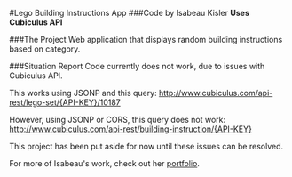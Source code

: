 #Lego Building Instructions App
###Code by Isabeau Kisler
**Uses Cubiculus API**

###The Project
Web application that displays random building instructions based on category.

###Situation Report
Code currently does not work, due to issues with Cubiculus API.

This works using JSONP and this query:
http://www.cubiculus.com/api-rest/lego-set/{API-KEY}/10187

However, using JSONP or CORS, this query does not work:
http://www.cubiculus.com/api-rest/building-instruction/{API-KEY}

This project has been put aside for now until these issues can be resolved.

For more of Isabeau's work, check out her [portfolio](http://ikisler.github.io/portfolio/).
